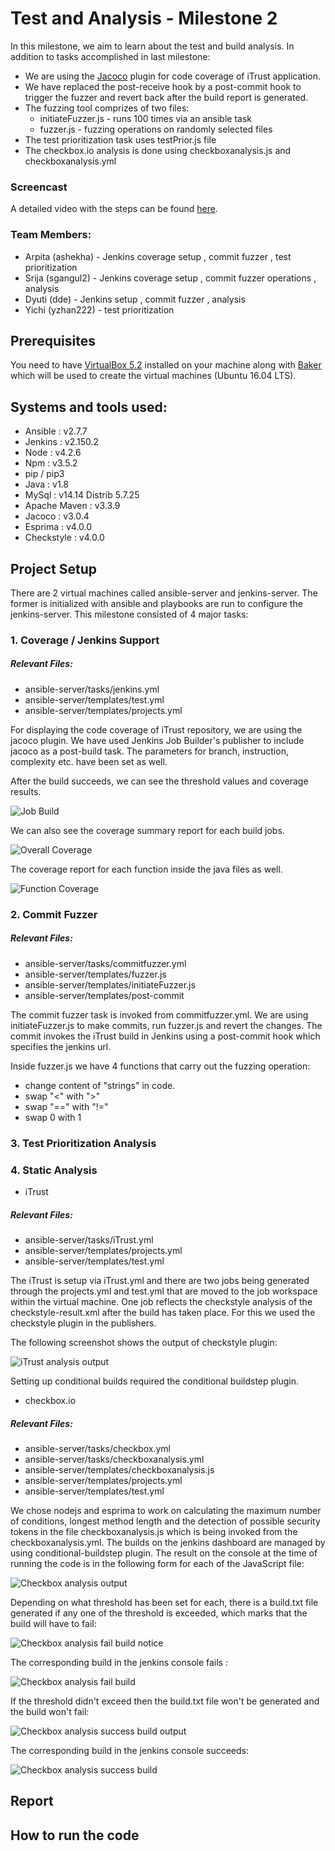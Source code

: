 # Test and Analysis - Milestone 2
In this milestone, we aim to learn about the test and build analysis. 
In addition to tasks accomplished in last milestone:
* We are using the [Jacoco](https://plugins.jenkins.io/jacoco) plugin for code coverage of iTrust application. 
* We have replaced the post-receive hook by a post-commit hook to trigger the fuzzer and revert back after the build report is generated.
* The fuzzing tool comprizes of two files: 
  * initiateFuzzer.js - runs 100 times via an ansible task
  * fuzzer.js - fuzzing operations on randomly selected files
* The test prioritization task uses testPrior.js file
* The checkbox.io analysis is done using checkboxanalysis.js and checkboxanalysis.yml

### Screencast
A detailed video with the steps can be found [here]().

### Team Members:

* Arpita (ashekha) - Jenkins coverage setup , commit fuzzer , test prioritization
* Srija  (sgangul2) - Jenkins coverage setup , commit fuzzer operations , analysis 
* Dyuti  (dde) - Jenkins setup , commit fuzzer , analysis
* Yichi  (yzhan222) - test prioritization

## Prerequisites
You need to have [VirtualBox 5.2](https://www.virtualbox.org/wiki/Download_Old_Builds_5_2) installed on your machine along with [Baker](https://docs.getbaker.io/installation/) which will be used to create the virtual machines (Ubuntu 16.04 LTS).

## Systems and tools used:

* Ansible : v2.7.7
* Jenkins : v2.150.2
* Node : v4.2.6
* Npm : v3.5.2
* pip / pip3
* Java : v1.8
* MySql : v14.14 Distrib 5.7.25
* Apache Maven : v3.3.9 
* Jacoco : v3.0.4
* Esprima : v4.0.0
* Checkstyle : v4.0.0

## Project Setup

There are 2 virtual machines called ansible-server and jenkins-server. The former is initialized with ansible and playbooks are run to configure the jenkins-server. 
This milestone consisted of 4 major tasks:

### 1. Coverage / Jenkins Support
##### Relevant Files: 
* ansible-server/tasks/jenkins.yml
* ansible-server/templates/test.yml
* ansible-server/templates/projects.yml

For displaying the code coverage of iTrust repository, we are using the jacoco plugin. We have used Jenkins Job Builder's publisher to include jacoco as a post-build task. The parameters for branch, instruction, complexity etc. have been set as well. 

After the build succeeds, we can see the threshold values and coverage results. 

![Job Build](/resources/jacoco_build.png?raw=true "Build Screen")

We can also see the coverage summary report for each build jobs.

![Overall Coverage](/resources/overall_coverage.png?raw=true "Overall Coverage")

The coverage report for each function inside the java files as well.

![Function Coverage](/resources/function_coverage.png?raw=true "Function Coverage")

### 2. Commit Fuzzer
##### Relevant Files: 
* ansible-server/tasks/commitfuzzer.yml
* ansible-server/templates/fuzzer.js
* ansible-server/templates/initiateFuzzer.js
* ansible-server/templates/post-commit

The commit fuzzer task is invoked from commitfuzzer.yml. We are using initiateFuzzer.js to make commits, run fuzzer.js and revert the changes. 
The commit invokes the iTrust build in Jenkins using a post-commit hook which specifies the jenkins url.

Inside fuzzer.js we have 4 functions that carry out the fuzzing operation:
* change content of "strings" in code.
* swap "<" with ">"
* swap "==" with "!="
* swap 0 with 1


### 3. Test Prioritization Analysis

### 4. Static Analysis

* iTrust

##### Relevant Files: 
* ansible-server/tasks/iTrust.yml
* ansible-server/templates/projects.yml
* ansible-server/templates/test.yml

The iTrust is setup via iTrust.yml and there are two jobs being generated through the projects.yml and test.yml that are moved to the job workspace within the virtual machine. One job reflects the checkstyle analysis of the checkstyle-result.xml after the build has taken place. For this we used the checkstyle plugin in the publishers.

The following screenshot shows the output of checkstyle plugin:

![iTrust analysis output](/resources/checkstyle_analysis.png?raw=true "iTrust analysis output")

Setting up conditional builds required the conditional buildstep plugin. 

* checkbox.io

##### Relevant Files: 
* ansible-server/tasks/checkbox.yml
* ansible-server/tasks/checkboxanalysis.yml
* ansible-server/templates/checkboxanalysis.js
* ansible-server/templates/projects.yml
* ansible-server/templates/test.yml


We chose nodejs and esprima to work on calculating the maximum number of conditions, longest method length and the detection of possible security tokens in the file checkboxanalysis.js which is being invoked from the checkboxanalysis.yml.
The builds on the jenkins dashboard are managed by using conditional-buildstep plugin.
The result on the console at the time of running the code is in the following form for each of the JavaScript file:

![Checkbox analysis output](/resources/max_cond_example.png?raw=true "Checkbox analysis output")

Depending on what threshold has been set for each, there is a build.txt file generated if any one of the threshold is exceeded, which marks that the build will have to fail:

![Checkbox analysis fail build notice](/resources/max_cond_result.png?raw=true "Checkbox analysis fail build notice")

The corresponding build in the jenkins console fails :

![Checkbox analysis fail build](/resources/checkbox_build_failed.png?raw=true "Checkbox analysis fail build")

If the threshold didn't exceed then the build.txt file won't be generated and the build won't fail:

![Checkbox analysis success build output](/resources/max_cond_pass_example.png?raw=true "Checkbox analysis success build output")

The corresponding build in the jenkins console succeeds:

![Checkbox analysis success build](/resources/checkbox_build_success.png?raw=true "Checkbox analysis success build")



## Report

## How to run the code
